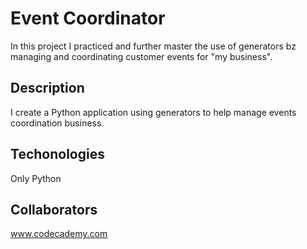 # Event Coordinator
In this project I practiced and further master the use of generators bz managing and coordinating customer events for "my business".
## Description
I create a Python application using generators to help manage events coordination business.
## Techonologies
Only Python
## Collaborators
www.codecademy.com
